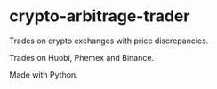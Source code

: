 # crypto-arbitrage-trader
Trades on crypto exchanges with price discrepancies.

Trades on Huobi, Phemex and Binance.

Made with Python.